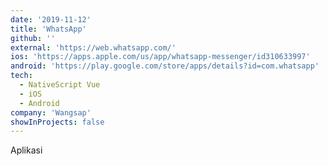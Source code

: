 ```yaml
---
date: '2019-11-12'
title: 'WhatsApp'
github: ''
external: 'https://web.whatsapp.com/'
ios: 'https://apps.apple.com/us/app/whatsapp-messenger/id310633997'
android: 'https://play.google.com/store/apps/details?id=com.whatsapp'
tech:
  - NativeScript Vue
  - iOS
  - Android
company: 'Wangsap'
showInProjects: false
---
```


Aplikasi 